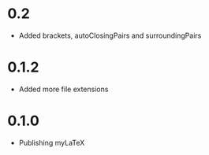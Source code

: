 # 0.2
* Added brackets, autoClosingPairs and surroundingPairs

# 0.1.2
* Added more file extensions

# 0.1.0
* Publishing myLaTeX